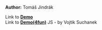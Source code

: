 **Author:** Tomáš Jindrák

Link to **[Demo](https://pslib-cz.github.io/2021l4web-svg-animation-jindraktomas/)** \
Link to **[Demo(4fun)](https://pslib-cz.github.io/2021l4web-svg-animation-jindraktomas/fun.html)** JS - by Vojtik Suchanek
